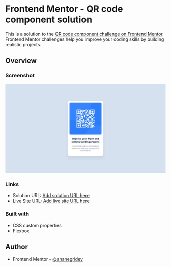 # Frontend Mentor - QR code component solution

This is a solution to the [QR code component challenge on Frontend Mentor](https://www.frontendmentor.io/challenges/qr-code-component-iux_sIO_H). Frontend Mentor challenges help you improve your coding skills by building realistic projects. 

## Overview

### Screenshot

![](https://github.com/ananegridev/frontendmentor-qr-code-component/blob/main/img/desktop-design.jpg)

### Links

- Solution URL: [Add solution URL here](https://your-solution-url.com)
- Live Site URL: [Add live site URL here](https://your-live-site-url.com)

### Built with

- CSS custom properties
- Flexbox

## Author

- Frontend Mentor - [@ananegridev](https://www.frontendmentor.io/profile/ananegridev)

